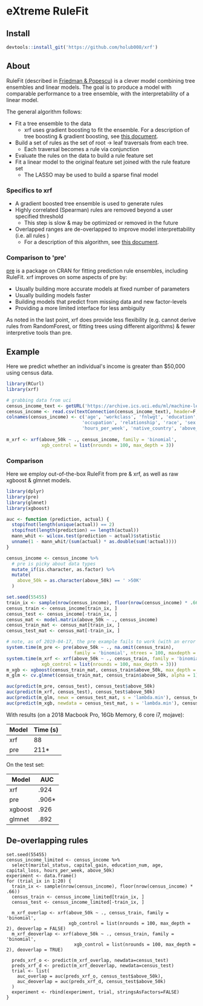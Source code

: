# eXtreme RuleFit

## Install
```R
devtools::install_git('https://github.com/holub008/xrf')
```

## About
RuleFit (described in [Friedman & Popescu](http://statweb.stanford.edu/~jhf/ftp/RuleFit.pdf)) is a clever model combining tree ensembles and linear models. The goal is to produce a model with comparable performance to a tree ensemble, with the interpretability of a linear model.

The general algorithm follows:

* Fit a tree ensemble to the data
    * xrf uses gradient boosting to fit the ensemble. For a description of tree boosting & gradient boosting, see [this document](https://github.com/holub008/snippets/blob/master/tree_learning/tree_learning_overview.pdf).
* Build a set of rules as the set of root -> leaf traversals from each tree.
    * Each traversal becomes a rule via conjunction
* Evaluate the rules on the data to build a rule feature set
* Fit a linear model to the original feature set joined with the rule feature set
    * The LASSO may be used to build a sparse final model
    
### Specifics to xrf

* A gradient boosted tree ensemble is used to generate rules
* Highly correlated (Spearman) rules are removed beyond a user specified threshold
    * This step is slow & may be optimized or removed in the future
* Overlapped ranges are de-overlapped to improve model interprettability (i.e. all rules )
    * For a description of this algorithm, see [this document](https://github.com/holub008/snippets/blob/master/overlapped_hyperrectangles/overlapped_hyperrectangles.pdf).

### Comparison to 'pre'
[pre](https://cran.r-project.org/web/packages/pre/index.html) is a package on CRAN for fitting prediction rule ensembles, including RuleFit. xrf improves on some aspects of pre by:
* Usually building more accurate models at fixed number of parameters
* Usually building models faster
* Building models that predict from missing data and new factor-levels
* Providing a more limited interface for less ambiguity

As noted in the last point, xrf does provide less flexibility (e.g. cannot derive rules from RandomForest, or fitting trees using different algorithms) & fewer interpretive tools than pre.

## Example

Here we predict whether an individual's income is greater than $50,000 using census data.
```R
library(RCurl)
library(xrf)

# grabbing data from uci
census_income_text <- getURL('https://archive.ics.uci.edu/ml/machine-learning-databases/adult/adult.data')
census_income <- read.csv(textConnection(census_income_text), header=F, stringsAsFactors = F)
colnames(census_income) <- c('age', 'workclass', 'fnlwgt', 'education', 'education_num', 'marital_status',
                            'occupation', 'relationship', 'race', 'sex', 'capital_gain', 'capital_loss',
                            'hours_per_week', 'native_country', 'above_50k')
                            
m_xrf <- xrf(above_50k ~ ., census_income, family = 'binomial', 
             xgb_control = list(nrounds = 100, max_depth = 3))
```

### Comparison
Here we employ out-of-the-box RuleFit from pre & xrf, as well as raw xgboost & glmnet models.

```R
library(dplyr)
library(pre)
library(glmnet)
library(xgboost)

auc <- function (prediction, actual) {
  stopifnot(length(unique(actual)) == 2)
  stopifnot(length(prediction) == length(actual))
  mann_whit <- wilcox.test(prediction ~ actual)$statistic
  unname(1 - mann_whit/(sum(actual) * as.double(sum(!actual))))
}

census_income <- census_income %>%
  # pre is picky about data types 
  mutate_if(is.character, as.factor) %>%
  mutate(
    above_50k = as.character(above_50k) == ' >50K'
  )

set.seed(55455)
train_ix <- sample(nrow(census_income), floor(nrow(census_income) * .66))
census_train <- census_income[train_ix, ]
census_test <- census_income[-train_ix, ]
census_mat <- model.matrix(above_50k ~ ., census_income)
census_train_mat <- census_mat[train_ix, ]
census_test_mat <- census_mat[-train_ix, ]

# note, as of 2019-04-17, the pre example fails to work (with an error for a new level in model.frame). as such, the below comparison is not one to one
system.time(m_pre <- pre(above_50k ~ ., na.omit(census_train), 
                         family = 'binomial', ntrees = 100, maxdepth = 3, tree.unbiased = TRUE))
system.time(m_xrf <- xrf(above_50k ~ ., census_train, family = 'binomial', 
             xgb_control = list(nrounds = 100, max_depth = 3)))
m_xgb <- xgboost(census_train_mat, census_train$above_50k, max_depth = 3, nrounds = 100, objective = 'binary:logistic')
m_glm <- cv.glmnet(census_train_mat, census_train$above_50k, alpha = 1)

auc(predict(m_pre, census_test), census_test$above_50k)
auc(predict(m_xrf, census_test), census_test$above_50k)
auc(predict(m_glm, newx = census_test_mat, s = 'lambda.min'), census_test$above_50k)
auc(predict(m_xgb, newdata = census_test_mat, s = 'lambda.min'), census_test$above_50k)
```

With results (on a 2018 Macbook Pro, 16Gb Memory, 6 core i7, mojave):

| Model | Time (s) |
| ----- | -------- |
| xrf   | 88       |    
| pre   | 211*     |

On the test set:

| Model    |  AUC     |
| -------- | -------- |
| xrf      | .924     |      
| pre      | .906*    |
| xgboost  | .926     | 
| glmnet   | .892     |

## De-overlapping rules
```{r}
set.seed(55455)
census_income_limited <- census_income %>%
  select(marital_status, capital_gain, education_num, age, capital_loss, hours_per_week, above_50k)
experiment <- data.frame()
for (trial_ix in 1:20) {
  train_ix <- sample(nrow(census_income), floor(nrow(census_income) * .66))
  census_train <- census_income_limited[train_ix, ]
  census_test <- census_income_limited[-train_ix, ]

  m_xrf_overlap <- xrf(above_50k ~ ., census_train, family = 'binomial', 
                       xgb_control = list(nrounds = 100, max_depth = 2), deoverlap = FALSE)
  m_xrf_deoverlap <- xrf(above_50k ~ ., census_train, family = 'binomial', 
                         xgb_control = list(nrounds = 100, max_depth = 2), deoverlap = TRUE)
  
  preds_xrf_o <- predict(m_xrf_overlap, newdata=census_test)
  preds_xrf_d <- predict(m_xrf_deoverlap, newdata=census_test)
  trial <- list(
    auc_overlap = auc(preds_xrf_o, census_test$above_50k),
    auc_deoverlap = auc(preds_xrf_d, census_test$above_50k)
  )
  experiment <- rbind(experiment, trial, stringsAsFactors=FALSE)
}
```

